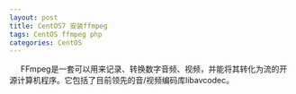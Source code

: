 ```yaml
---
layout: post
title: CentOS7 安装ffmpeg
tags: CentOS ffmpeg php
categories: CentOS
---
```

<style type="text/css">
    p{text-indent: 20px}
</style>

<p>FFmpeg是一套可以用来记录、转换数字音频、视频，并能将其转化为流的开源计算机程序。它包括了目前领先的音/视频编码库libavcodec。 </p>
